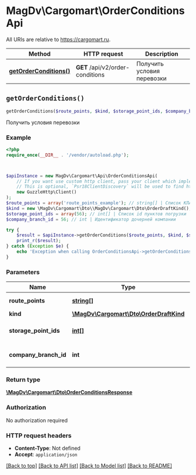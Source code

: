 # MagDv\Cargomart\OrderConditionsApi

All URIs are relative to https://cargomart.ru.

Method | HTTP request | Description
------------- | ------------- | -------------
[**getOrderConditions()**](OrderConditionsApi.md#getOrderConditions) | **GET** /api/v2/order-conditions | Получить условия перевозки


## `getOrderConditions()`

```php
getOrderConditions($route_points, $kind, $storage_point_ids, $company_branch_id): \MagDv\Cargomart\Dto\OrderConditionsResponse
```

Получить условия перевозки

### Example

```php
<?php
require_once(__DIR__ . '/vendor/autoload.php');



$apiInstance = new MagDv\Cargomart\Api\OrderConditionsApi(
    // If you want use custom http client, pass your client which implements `Psr\Http\Client\ClientInterface`.
    // This is optional, `Psr18ClientDiscovery` will be used to find http client. For instance `GuzzleHttp\Client` implements that interface
    new GuzzleHttp\Client()
);
$route_points = array('route_points_example'); // string[] | Список КЛАДР кодов пунктов
$kind = new \MagDv\Cargomart\Dto\\MagDv\Cargomart\Dto\OrderDraftKind(); // \MagDv\Cargomart\Dto\OrderDraftKind | Тип заказа
$storage_point_ids = array(56); // int[] | Список id пунктов погрузки
$company_branch_id = 56; // int | Идентификатор дочерней компании

try {
    $result = $apiInstance->getOrderConditions($route_points, $kind, $storage_point_ids, $company_branch_id);
    print_r($result);
} catch (Exception $e) {
    echo 'Exception when calling OrderConditionsApi->getOrderConditions: ', $e->getMessage(), PHP_EOL;
}
```

### Parameters

Name | Type | Description  | Notes
------------- | ------------- | ------------- | -------------
 **route_points** | [**string[]**](../Model/string.md)| Список КЛАДР кодов пунктов |
 **kind** | [**\MagDv\Cargomart\Dto\OrderDraftKind**](../Model/.md)| Тип заказа |
 **storage_point_ids** | [**int[]**](../Model/int.md)| Список id пунктов погрузки | [optional]
 **company_branch_id** | **int**| Идентификатор дочерней компании | [optional]

### Return type

[**\MagDv\Cargomart\Dto\OrderConditionsResponse**](../Model/OrderConditionsResponse.md)

### Authorization

No authorization required

### HTTP request headers

- **Content-Type**: Not defined
- **Accept**: `application/json`

[[Back to top]](#) [[Back to API list]](../../README.md#endpoints)
[[Back to Model list]](../../README.md#models)
[[Back to README]](../../README.md)
